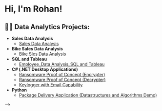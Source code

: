 <h1>Hi, I'm Rohan! </h1>

<h2>👨‍💻 Data Analytics Projects:</h2>

- <b>Sales Data Analysis </b>
  - [Sales Data Analysis](https://github.com/rohanvarghe/Sales-Data-Analysis)
- <b>Bike Sales Data Analysis</b>
  -  [Bike Sles Data Analysis](https://github.com/rohanvarghe/Bike-Sales-Data-Analysis)
- <b>SQL and Tableau</b>
  - [Employee_Data Analysis_SQL and Tableau](https://github.com/rohanvarghe/Employee_Data_Analysis_SQL_Tableau)
- <b>C# (.NET Desktop Applications)</b>
  - [Ransomware Proof of Concept (Encrypter)](https://github.com/joshmadakor1/EncrypterPOC)
  - [Ransomware Proof of Concept (Decrypter)](https://github.com/joshmadakor1/DecrypterPOC)
  - [Keylogger with Email Capability](https://github.com/joshmadakor1/Key-Logger-With-Email)
- <b>Python</b>
  - [Package Delivery Application (Datastructures and Algorithms Demo)](https://github.com/joshmadakor1/Package-Delivery-Pathfinding-Algorithm)


-->
